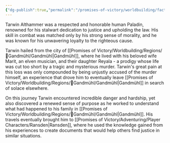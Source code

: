 ```yaml
---
{"dg-publish":true,"permalink":"/promises-of-victory/worldbuilding/factions/league-of-arathor/tarwin-althammer/","title":"Tarwin Althammer","noteIcon":"NPC","created":"2023-01-25T02:26:54.052+01:00","updated":"2023-04-01T03:29:46.399+02:00"}
---
```



Tarwin Althammer was a respected and honorable human Paladin, renowned for his stalwart dedication to justice and upholding the law. His skill in combat was matched only by his strong sense of morality, and he was known for his unwavering loyalty to the righteous cause.

Tarwin hailed from the city of [[Promises of Victory/Worldbuilding/Regions/🏰Gandmühl/Gandmühl\|Gandmühl]], where he lived with his beloved wife Marit, an elven musician, and their daughter Reyala - a prodigy whose life was cut too short by a tragic and mysterious murder. Tarwin's great pain at this loss was only compounded by being unjustly accused of the murder himself, an experience that drove him to eventually leave [[Promises of Victory/Worldbuilding/Regions/🏰Gandmühl/Gandmühl\|Gandmühl]] in search of solace elsewhere.

On this journey Tarwin encountered incredible danger and hardship, yet also discovered a renewed sense of purpose as he worked to understand what had happened to his family in [[Promises of Victory/Worldbuilding/Regions/🏰Gandmühl/Gandmühl\|Gandmühl]]. His travels eventually brought him to [[Promises of Victory/Adventuring/Player Characters/Ransden\|Ransden]], where he used the knowledge gained from his experiences to create documents that would help others find justice in similar situations. 


